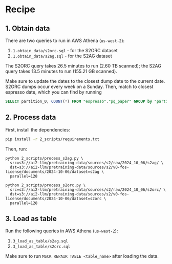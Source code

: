 # Recipe

## 1. Obtain data

There are two queries to run in AWS Athena (`us-west-2`):

1. `1.obtain_data/s2orc.sql` - for the S2ORC dataset
2. `1.obtain_data/s2ag.sql` - for the S2AG dataset

The S2ORC query takes 26.5 minutes to run (2.60 TB scanned); the S2AG query takes 13.5 minutes to run (155.21 GB scanned).

Make sure to update the dates to the closest dump date to the current date. S2ORC dumps occur every week on a Sunday. Then, match to closest espresso date, which you can find by running

```sql
SELECT partition_0, COUNT(*) FROM "espresso"."pq_paper" GROUP by "partition_0";
```


## 2. Process data

First, install the dependencies:

```bash
pip install -r 2_scripts/requirements.txt
```

Then, run:

```shell
python 2_scripts/process_s2ag.py \
  src=s3://ai2-llm/pretraining-data/sources/s2/raw/2024_10_06/s2ag/ \
  dst=s3://ai2-llm/pretraining-data/sources/s2/v0-fos-license/documents/2024-10-06/dataset=s2ag \
  parallel=128

python 2_scripts/process_s2orc.py \
  src=s3://ai2-llm/pretraining-data/sources/s2/raw/2024_10_06/s2orc/ \
  dst=s3://ai2-llm/pretraining-data/sources/s2/v0-fos-license/documents/2024-10-06/dataset=s2orc \
  parallel=128
```


## 3. Load as table

Run the following queries in AWS Athena (`us-west-2`):

1. `3_load_as_table/s2ag.sql`
2. `3_load_as_table/s2orc.sql`

Make sure to run `MSCK REPAIR TABLE <table_name>` after loading the data.
